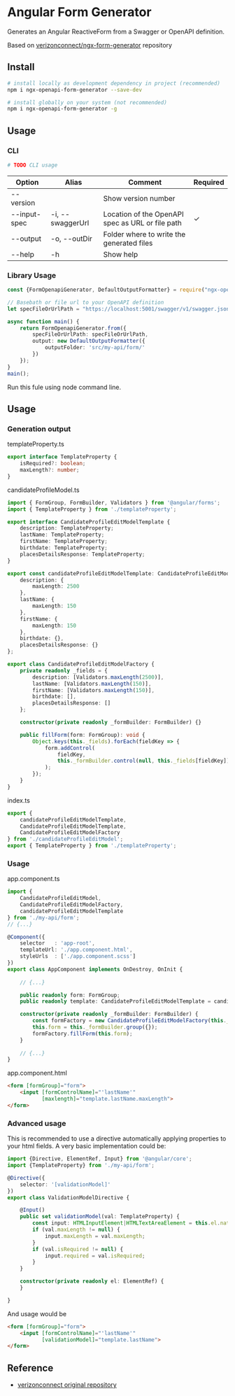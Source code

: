 # Angular Form Generator

Generates an Angular ReactiveForm from a Swagger or OpenAPI definition.

Based on [verizonconnect/ngx-form-generator][1] repository

## Install

```bash
# install locally as development dependency in project (recommended)
npm i ngx-openapi-form-generator --save-dev

# install globally on your system (not recommended)
npm i ngx-openapi-form-generator -g
```

## Usage

### CLI

```bash
# TODO CLI usage
```

| Option       | Alias            | Comment                                          | Required |
| ------------ | ---------------- | ------------------------------------------------ | -------- |
| --version    |                  | Show version number                              |          |
| --input-spec | -i, --swaggerUrl | Location of the OpenAPI spec as URL or file path | ✓        |
| --output     | -o, --outDir     | Folder where to write the generated files        |          |
| --help       | -h               | Show help                                        |          |

### Library Usage

```typescript
const {FormOpenapiGenerator, DefaultOutputFormatter} = require("ngx-openapi-form-generator");

// Basebath or file url to your OpenAPI definition
let specFileOrUrlPath = "https://localhost:5001/swagger/v1/swagger.json";

async function main() {
    return FormOpenapiGenerator.from({
        specFileOrUrlPath: specFileOrUrlPath,
        output: new DefaultOutputFormatter({
            outputFolder: 'src/my-api/form/'
        })
    });
}
main();
```

Run this fule using node command line.

## Usage

### Generation output

templateProperty.ts
```typescript
export interface TemplateProperty {
    isRequired?: boolean;
    maxLength?: number;
}
```

candidateProfileModel.ts
```typescript
import { FormGroup, FormBuilder, Validators } from '@angular/forms';
import { TemplateProperty } from './templateProperty';

export interface CandidateProfileEditModelTemplate {
    description: TemplateProperty;
    lastName: TemplateProperty;
    firstName: TemplateProperty;
    birthdate: TemplateProperty;
    placesDetailsResponse: TemplateProperty;
}

export const candidateProfileEditModelTemplate: CandidateProfileEditModelTemplate = {
    description: {
        maxLength: 2500
    },
    lastName: {
        maxLength: 150
    },
    firstName: {
        maxLength: 150
    },
    birthdate: {},
    placesDetailsResponse: {}
};

export class CandidateProfileEditModelFactory {
    private readonly _fields = {
        description: [Validators.maxLength(2500)],
        lastName: [Validators.maxLength(150)],
        firstName: [Validators.maxLength(150)],
        birthdate: [],
        placesDetailsResponse: []
    };

    constructor(private readonly _formBuilder: FormBuilder) {}

    public fillForm(form: FormGroup): void {
        Object.keys(this._fields).forEach(fieldKey => {
            form.addControl(
                fieldKey,
                this._formBuilder.control(null, this._fields[fieldKey])
            );
        });
    }
}
```


index.ts
```typescript
export {
    candidateProfileEditModelTemplate,
    CandidateProfileEditModelTemplate,
    CandidateProfileEditModelFactory
} from './candidateProfileEditModel';
export { TemplateProperty } from './templateProperty';
```

### Usage

app.component.ts
```typescript
import {
    CandidateProfileEditModel,
    CandidateProfileEditModelFactory,
    candidateProfileEditModelTemplate
} from './my-api/form';
// {...}

@Component({
    selector   : 'app-root',
    templateUrl: './app.component.html',
    styleUrls  : ['./app.component.scss']
})
export class AppComponent implements OnDestroy, OnInit {
    
    // {...}

    public readonly form: FormGroup;
    public readonly template: CandidateProfileEditModelTemplate = candidateProfileEditModelTemplate;

    constructor(private readonly _formBuilder: FormBuilder) {
        const formFactory = new CandidateProfileEditModelFactory(this._formBuilder);
        this.form = this._formBuilder.group({});
        formFactory.fillForm(this.form);
    }
    
    // {...}
}
```

app.component.html
```html
<form [formGroup]="form">
    <input [formControlName]="'lastName'"
           [maxlength]="template.lastName.maxLength">
</form>
```

### Advanced usage

This is recommended to use a directive automatically applying properties to your html fields. A very basic implementation could be:

```typescript
import {Directive, ElementRef, Input} from '@angular/core';
import {TemplateProperty} from './my-api/form';

@Directive({
    selector: '[validationModel]'
})
export class ValidationModelDirective {

    @Input()
    public set validationModel(val: TemplateProperty) {
        const input: HTMLInputElement|HTMLTextAreaElement = this.el.nativeElement;
        if (val.maxLength != null) {
            input.maxLength = val.maxLength;
        }
        if (val.isRequired != null) {
            input.required = val.isRequired;
        }
    }

    constructor(private readonly el: ElementRef) {
    }

}
```

And usage would be
```html
<form [formGroup]="form">
    <input [formControlName]="'lastName'"
           [validationModel]="template.lastName">
</form>
```

## Reference

- [verizonconnect original repository][1]

[1]: https://github.com/verizonconnect/ngx-form-generator "Inspiration repository"
